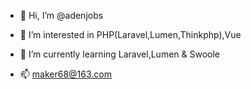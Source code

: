 - 👋 Hi, I’m @adenjobs
- 👀 I’m interested in PHP(Laravel,Lumen,Thinkphp),Vue
- 🌱 I’m currently learning Laravel,Lumen & Swoole

- 📫 maker68@163.com

<!---
adenjobs/adenjobs is a ✨ special ✨ repository because its `README.md` (this file) appears on your GitHub profile.
You can click the Preview link to take a look at your changes.
--->
